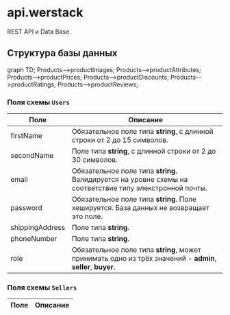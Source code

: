 <script src="https://cdn.jsdelivr.net/npm/mermaid/dist/mermaid.min.js"></script>
<script>mermaid.initialize({startOnLoad:true});
</script>

# api.werstack

REST API и Data Base.

## Структура базы данных

graph TD;
    Products-->productImages;
    Products-->productAttributes;
    Products-->productPrices;
    Products-->productDiscounts;
    Products-->productRatings;
    Products-->productReviews;
    
### Поля схемы `Users`

Поле | Описание
-----|------------
firstName | Обязательное поле типа **string**, с длинной строки от 2 до 15 символов.
secondName | Поле типа **string**, с длинной строки от 2 до 30 символов.
email | Обязательное поле типа **string**. Валидируется на уровне схемы на соответствие типу элекстронной почты.
password | Обязательное поле типа **string**. Поле хешируется. База данных не возвращает это поле.
shippingAddress | Поле типа **string**.
phoneNumber | Поле типа **string**.
role | Обязательное поле типа **string**, может принимать одно из трёх значений - **admin**, **seller**, **buyer**.

### Поля схемы `Sellers`

Поле | Описание
-----|------------
